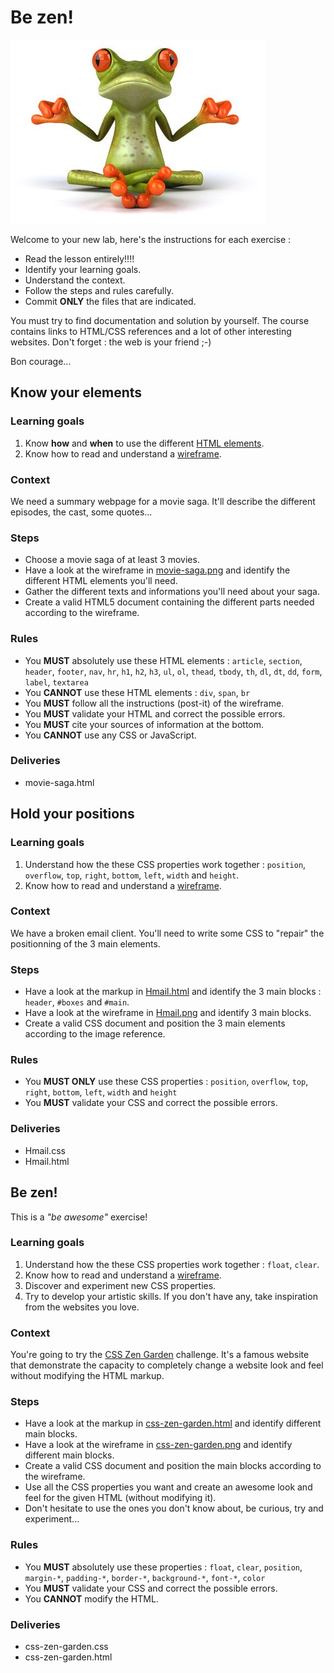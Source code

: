 <!-- title : Lab : Be Zen! -->
<!-- author : Hubert SABLONNIÈRE -->
<!-- description : Exercises around HTML semantics and CSS positionning. You'll also try to be creative and experiment. -->
<!-- keywords : html, elements, css, position, float, box-model -->

<link href="../css/bootstrap.min.css" rel="stylesheet">
<link href="../css/bootstrap-responsive.min.css" rel="stylesheet">
<link href="../css/theme-2012-common.css" rel="stylesheet">
<link href="../css/theme-2012-lab.css" rel="stylesheet">

# Be zen!

<!-- toc -->

![lab-logo](../img/frog.jpg)

Welcome to your new lab, here's the instructions for each exercise :

* Read the lesson entirely!!!!
* Identify your learning goals.
* Understand the context.
* Follow the steps and rules carefully.
* Commit **ONLY** the files that are indicated.

You must try to find documentation and solution by yourself. The course contains links to HTML/CSS references and a lot of other interesting websites. Don't forget : the web is your friend ;-)

Bon courage...

## Know your elements

### Learning goals

1. Know **how** and **when** to use the different [HTML elements](https://developer.mozilla.org/en-US/docs/HTML/Element).
1. Know how to read and understand a [wireframe](http://en.wikipedia.org/wiki/Website_wireframe).

### Context

We need a summary webpage for a movie saga. It'll describe the different episodes, the cast, some quotes...

### Steps

* Choose a movie saga of at least 3 movies.
* Have a look at the wireframe in [movie-saga.png](../labs-files/be-zen/movie-saga.png) and identify the different HTML elements you'll need.
* Gather the different texts and informations you'll need about your saga.
* Create a valid HTML5 document containing the different parts needed according to the wireframe.

### Rules

* You **MUST** absolutely use these HTML elements : `article`, `section`, `header`, `footer`, `nav`, `hr`, `h1`, `h2`, `h3`, `ul`, `ol`, `thead`, `tbody`, `th`, `dl`, `dt`, `dd`, `form`, `label`, `textarea`
* You **CANNOT** use these HTML elements : `div`, `span`, `br`
* You **MUST** follow all the instructions (post-it) of the wireframe.
* You **MUST** validate your HTML and correct the possible errors.
* You **MUST** cite your sources of information at the bottom.
* You **CANNOT** use any CSS or JavaScript.

### Deliveries

<!-- .deliveries -->
* movie-saga.html

## Hold your positions

### Learning goals

1. Understand how the these CSS properties work together : `position`, `overflow`, `top`, `right`, `bottom`, `left`, `width` and `height`.
1. Know how to read and understand a [wireframe](http://en.wikipedia.org/wiki/Website_wireframe).

### Context

We have a broken email client. You'll need to write some CSS to "repair" the positionning of the 3 main elements.

### Steps

* Have a look at the markup in [Hmail.html](../labs-files/be-zen/Hmail.html) and identify the 3 main blocks : `header`, `#boxes` and `#main`.
* Have a look at the wireframe in [Hmail.png](../labs-files/be-zen/Hmail.png) and identify 3 main blocks.
* Create a valid CSS document and position the 3 main elements according to the image reference.

### Rules

* You **MUST ONLY** use these CSS properties : `position`, `overflow`, `top`, `right`, `bottom`, `left`, `width` and `height`
* You **MUST** validate your CSS and correct the possible errors.

### Deliveries

<!-- .deliveries -->
* Hmail.css
* Hmail.html

## Be zen!

This is a *"be awesome"* exercise!

### Learning goals

1. Understand how the these CSS properties work together : `float`, `clear`.
1. Know how to read and understand a [wireframe](http://en.wikipedia.org/wiki/Website_wireframe).
1. Discover and experiment new CSS properties.
1. Try to develop your artistic skills. If you don't have any, take inspiration from the websites you love.

### Context

You're going to try the [CSS Zen Garden](http://www.csszengarden.com) challenge. It's a famous website that demonstrate the capacity to completely change a website look and feel without modifying the HTML markup.

### Steps

* Have a look at the markup in [css-zen-garden.html](../labs-files/be-zen/css-zen-garden.html) and identify different main blocks.
* Have a look at the wireframe in [css-zen-garden.png](../labs-files/be-zen/css-zen-garden.png) and identify different main blocks.
* Create a valid CSS document and position the main blocks according to the wireframe.
* Use all the CSS properties you want and create an awesome look and feel for the given HTML (without modifying it).
* Don't hesitate to use the ones you don't know about, be curious, try and experiment...

### Rules

* You **MUST** absolutely use these properties : `float`, `clear`, `position`, `margin-*`, `padding-*`, `border-*`, `background-*`, `font-*`, `color`
* You **MUST** validate your CSS and correct the possible errors.
* You **CANNOT** modify the HTML.

### Deliveries

<!-- .deliveries -->
* css-zen-garden.css
* css-zen-garden.html

<script src="../js/jquery-1.8.1.min.js"></script>
<script src="../js/bootstrap.min.js"></script>
